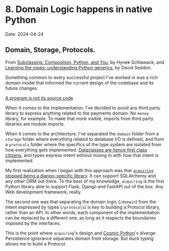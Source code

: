 # 8. Domain Logic happens in native Python

Date: 2024-04-24

## Domain, Storage, Protocols.

From [Subclassing, Composition, Python, and You](https://www.youtube.com/watch?v=2qpW1-7TnzA), by Hynek Schlawack, and
[Learning the ropes: understanding Python generics](https://www.youtube.com/watch?v=PmgHNls70eQ), by David Seddon.

Something common to every successful project I've worked in was a rich domain model that informed the current design of
the codebase and its future changes.

[A program is not its source code](https://gwern.net/doc/cs/algorithm/#naur-1985-section)

When it comes to the implementation, I've decided to avoid any third party library to express anything related to the
payments domain. No `money` library, for example. To make that more visible, imports from third party libraries are
module imports.

When it comes to the architecture, I've separated the `domain` folder from a `storage` folder where everything related
to database I/O is defined, and from a `protocols` folder where the specifics of the type system are isolated from how
everything gets implemented. [Dataclasses are hence first class citizens](https://glyph.twistedmatrix.com/2016/08/attrs.html),
and types express intent without mixing in with how that intent is implemented.

My first realization when I began with this approach was that
[`acquiring` stopped being a django-specific library](https://github.com/acquiringlabs/django-acquiring). It can support
SQLAlchemy and any other ORM out there. To the best of my knowledge, `acquiring` is the first Python library able to
support Flask, Django and FastAPI out of the box. Any Web development framework, really.

The second one was that separating the domain logic (`/domain`) from the intent expressed by types (`/protocols`) is key
to building a Protocol library, rather than an API. In other words, each component of the implementation can be replaced
by a different one, as long as it respects the boundaries imposed by the interfaces.

This is the point where `acquiring`'s design and [Cosmic Python](https://www.cosmicpython.com/)'s diverge. Persistence
ignorance separates domain from storage. But duck typing allows me to build a Protocol.
